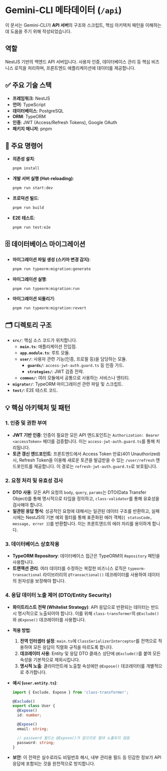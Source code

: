 
# Gemini-CLI 메타데이터 (`/api`)

이 문서는 Gemini-CLI가 **API 서버**의 구조와 스크립트, 핵심 아키텍처 패턴을 이해하는 데 도움을 주기 위해 작성되었습니다.

##  역할

NestJS 기반의 백엔드 API 서버입니다. 사용자 인증, 데이터베이스 관리 등 핵심 비즈니스 로직을 처리하며, 프론트엔드 애플리케이션에 데이터를 제공합니다.

## ✅ 주요 기술 스택

- **프레임워크**: NestJS
- **언어**: TypeScript
- **데이터베이스**: PostgreSQL
- **ORM**: TypeORM
- **인증**: JWT (Access/Refresh Tokens), Google OAuth
- **패키지 매니저**: pnpm

## 📜 주요 명령어

- **의존성 설치**:
  ```bash
  pnpm install
  ```
- **개발 서버 실행 (Hot-reloading)**:
  ```bash
  pnpm run start:dev
  ```
- **프로덕션 빌드**:
  ```bash
  pnpm run build
  ```
- **E2E 테스트**:
  ```bash
  pnpm run test:e2e
  ```

## 🗄️ 데이터베이스 마이그레이션

- **마이그레이션 파일 생성 (스키마 변경 감지)**:
  ```bash
  pnpm run typeorm:migration:generate
  ```
- **마이그레이션 실행**:
  ```bash
  pnpm run typeorm:migration:run
  ```
- **마이그레이션 되돌리기**:
  ```bash
  pnpm run typeorm:migration:revert
  ```

## 🗂️ 디렉토리 구조

- **`src/`**: 핵심 소스 코드가 위치합니다.
  - **`main.ts`**: 애플리케이션 진입점.
  - **`app.module.ts`**: 루트 모듈.
  - **`user/`**: 사용자 관련 기능(인증, 프로필 등)을 담당하는 모듈.
    - **`guards/`**: `access-jwt-auth.guard.ts` 등 인증 가드.
    - **`strategies/`**: JWT 검증 전략.
  - **`common/`**: 여러 모듈에서 공통으로 사용하는 서비스나 엔티티.
- **`migrator/`**: TypeORM 마이그레이션 관련 파일 및 스크립트.
- **`test/`**: E2E 테스트 코드.

## 💡 핵심 아키텍처 및 패턴

### 1. 인증 및 권한 부여

- **JWT 기반 인증**: 인증이 필요한 모든 API 엔드포인트는 `Authorization: Bearer <accessToken>` 헤더를 검증합니다. 이는 `access-jwt-auth.guard.ts`를 통해 처리됩니다.
- **토큰 갱신 엔드포인트**: 프론트엔드에서 Access Token 만료(401 Unauthorized) 시, Refresh Token을 이용해 새로운 토큰을 발급받을 수 있는 `/user/refresh` 엔드포인트를 제공합니다. 이 경로는 `refresh-jwt-auth.guard.ts`로 보호됩니다.

### 2. 요청 처리 및 유효성 검사

- **DTO 사용**: 모든 API 요청의 `body`, `query`, `params`는 DTO(Data Transfer Object)를 통해 명시적으로 타입을 정의하고, `class-validator`를 통해 유효성을 검사해야 합니다.
- **일관된 응답 형식**: 성공적인 요청에 대해서는 일관된 데이터 구조를 반환하고, 실패 시에는 NestJS의 기본 예외 필터를 통해 표준화된 에러 객체(`{ statusCode, message, error }`)를 반환합니다. 이는 프론트엔드의 에러 처리를 용이하게 합니다.

### 3. 데이터베이스 상호작용

- **TypeORM Repository**: 데이터베이스 접근은 TypeORM의 `Repository` 패턴을 사용합니다.
- **트랜잭션 관리**: 여러 데이터를 수정하는 복잡한 비즈니스 로직은 `typeorm-transactional` 라이브러리의 `@Transactional()` 데코레이터를 사용하여 데이터의 원자성을 보장해야 합니다.

### 4. 응답 데이터 노출 제어 (DTO/Entity Security)

- **화이트리스트 전략 (Whitelist Strategy)**: API 응답으로 반환되는 데이터는 반드시 명시적으로 노출되어야 합니다. 이를 위해 `class-transformer`의 `@Exclude()`와 `@Expose()` 데코레이터를 사용합니다.
- **적용 방법**:
  1.  **전역 인터셉터 설정**: `main.ts`에 `ClassSerializerInterceptor`를 전역으로 적용하여 모든 응답이 직렬화 규칙을 따르도록 합니다.
  2.  **데코레이터 사용**: Entity 및 응답 DTO 클래스 상단에 `@Exclude()`를 붙여 모든 속성을 기본적으로 제외시킵니다.
  3.  **명시적 노출**: 클라이언트에 노출할 속성에만 `@Expose()` 데코레이터를 개별적으로 추가합니다.

- **예시 (`user.entity.ts`)**:
  ```typescript
  import { Exclude, Expose } from 'class-transformer';

  @Exclude()
  export class User {
    @Expose()
    id: number;

    @Expose()
    email: string;

    // password 필드는 @Expose()가 없으므로 절대 노출되지 않음
    password: string;
  }
  ```
- **보안**: 이 전략은 실수로라도 비밀번호 해시, 내부 관리용 필드 등 민감한 정보가 API 응답에 포함되는 것을 원천적으로 방지합니다.
